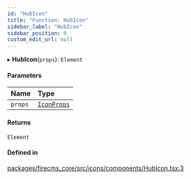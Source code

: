 ```yaml
---
id: "HubIcon"
title: "Function: HubIcon"
sidebar_label: "HubIcon"
sidebar_position: 0
custom_edit_url: null
---
```


▸ **HubIcon**(`props`): `Element`

#### Parameters

| Name | Type |
| :------ | :------ |
| `props` | [`IconProps`](../types/IconProps.md) |

#### Returns

`Element`

#### Defined in

[packages/firecms_core/src/icons/components/HubIcon.tsx:3](https://github.com/FireCMSco/firecms/blob/d45f3739/packages/firecms_core/src/icons/components/HubIcon.tsx#L3)
